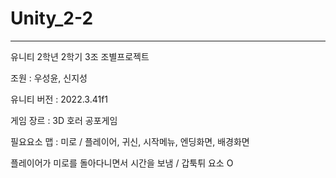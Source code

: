 # Unity_2-2
-------------------------------------
유니티 2학년 2학기 3조 조별프로젝트

조원 : 우성윤, 신지성

유니티 버전 : 2022.3.41f1

게임 장르 : 3D 호러 공포게임

필요요소 
맵 : 미로 / 플레이어, 귀신, 시작메뉴, 엔딩화면, 배경화면 

플레이어가 미로를 돌아다니면서 시간을 보냄 / 갑툭튀 요소 O 
